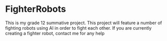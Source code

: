 # FighterRobots
This is my grade 12 summative project. This project will feature a number of fighting robots using AI in order to fight each other.
If you are currently creating a fighter robot, contact me for any help
